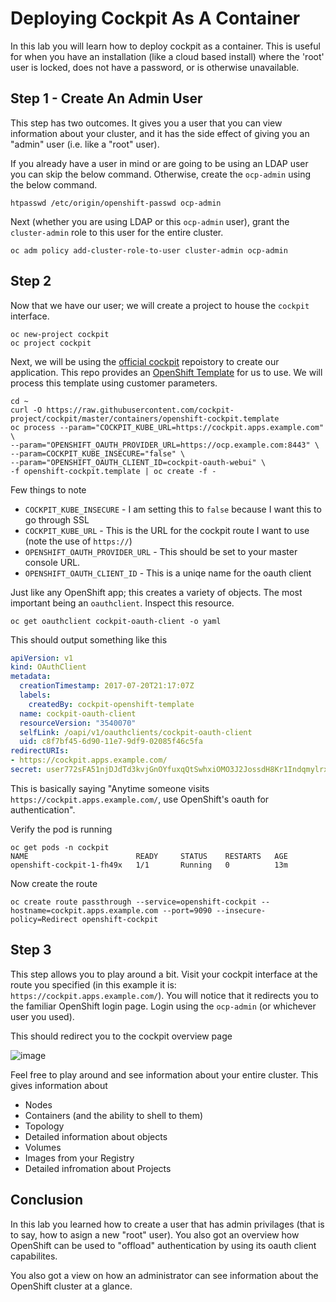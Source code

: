 # Deploying Cockpit As A Container

In this lab you will learn how to deploy cockpit as a container. This is useful for when you have an installation (like a cloud based install) where the 'root' user is locked, does not have a password, or is otherwise unavailable.

## Step 1 - Create An Admin User

This step has two outcomes. It gives you a user that you can view information about your cluster, and it has the side effect of giving you an "admin" user (i.e. like a "root" user).

If you already have a user in mind or are going to be using an LDAP user you can skip the below command. Otherwise, create the `ocp-admin` using the below command.

```
htpasswd /etc/origin/openshift-passwd ocp-admin
```

Next (whether you are using LDAP or this `ocp-admin` user), grant the `cluster-admin` role to this user for the entire cluster.

```
oc adm policy add-cluster-role-to-user cluster-admin ocp-admin
```

## Step 2

Now that we have our user; we will create a project to house the `cockpit` interface.

```
oc new-project cockpit
oc project cockpit
```

Next, we will be using the [official cockpit](https://github.com/charlesrichard/cockpit/tree/master/containers) repoistory to create our application. This repo provides an [OpenShift Template](https://github.com/cockpit-project/cockpit/blob/master/containers/openshift-cockpit.template) for us to use. We will process this template using customer parameters.

```
cd ~
curl -O https://raw.githubusercontent.com/cockpit-project/cockpit/master/containers/openshift-cockpit.template
oc process --param="COCKPIT_KUBE_URL=https://cockpit.apps.example.com" \
--param="OPENSHIFT_OAUTH_PROVIDER_URL=https://ocp.example.com:8443" \
--param=COCKPIT_KUBE_INSECURE="false" \
--param="OPENSHIFT_OAUTH_CLIENT_ID=cockpit-oauth-webui" \
-f openshift-cockpit.template | oc create -f -
```

Few things to note

* `COCKPIT_KUBE_INSECURE` - I am setting this to `false` because I want this to go through SSL
* `COCKPIT_KUBE_URL` - This is the URL for the cockpit route I want to use (note the use of `https://`)
* `OPENSHIFT_OAUTH_PROVIDER_URL` - This should be set to your master console URL.
* `OPENSHIFT_OAUTH_CLIENT_ID` - This is a uniqe name for the oauth client

Just like any OpenShift app; this creates a variety of objects. The most important being an `oauthclient`. Inspect this resource.

```
oc get oauthclient cockpit-oauth-client -o yaml
```

This should output something like this

```yaml
apiVersion: v1
kind: OAuthClient
metadata:
  creationTimestamp: 2017-07-20T21:17:07Z
  labels:
    createdBy: cockpit-openshift-template
  name: cockpit-oauth-client
  resourceVersion: "3540070"
  selfLink: /oapi/v1/oauthclients/cockpit-oauth-client
  uid: c8f7bf45-6d90-11e7-9df9-02085f46c5fa
redirectURIs:
- https://cockpit.apps.example.com/
secret: user772sFA51njDJdTd3kvjGnOYfuxqQtSwhxiOMO3J2JossdH8Kr1IndqmylrxQSkqJ
```

This is basically saying "Anytime someone visits `https://cockpit.apps.example.com/`, use OpenShift's oauth for authentication".

Verify the pod is running

```
oc get pods -n cockpit
NAME                        READY     STATUS    RESTARTS   AGE
openshift-cockpit-1-fh49x   1/1       Running   0          13m
```

Now create the route

```
oc create route passthrough --service=openshift-cockpit --hostname=cockpit.apps.example.com --port=9090 --insecure-policy=Redirect openshift-cockpit
```

## Step 3

This step allows you to play around a bit. Visit your cockpit interface at the route you specified (in this example it is: `https://cockpit.apps.example.com/`). You will notice that it redirects you to the familiar OpenShift login page. Login using the `ocp-admin` (or whichever user you used).

This should redirect you to the cockpit overview page

![image](images/cockpit-overview.png)

Feel free to play around and see information about your entire cluster. This gives information about

* Nodes
* Containers (and the ability to shell to them)
* Topology
* Detailed information about objects
* Volumes
* Images from your Registry
* Detailed infromation about Projects

## Conclusion

In this lab you learned how to create a user that has admin privilages (that is to say, how to asign a new "root" user). You also got an overview how OpenShift can be used to "offload" authentication by using its oauth client capabilites.

You also got a view on how an administrator can see information about the OpenShift cluster at a glance.
